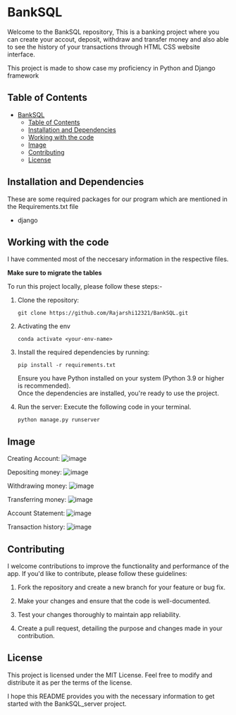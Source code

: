 
# BankSQL

Welcome to the BankSQL repository, This is a banking project where you can create your accout, deposit, withdraw and transfer money and also able to see the history of your transactions through HTML CSS website interface.
<br/>

This project is made to show case my proficiency in Python and Django framework


## Table of Contents

- [BankSQL](#banksql)
  - [Table of Contents](#table-of-contents)
  - [Installation and Dependencies](#installation-and-dependencies)
  - [Working with the code](#working-with-the-code)
  - [Image](#image)
  - [Contributing](#contributing)
  - [License](#license)


## Installation and Dependencies

These are some required packages for our program which are mentioned in the Requirements.txt file

- django




## Working with the code


I have commented most of the neccesary information in the respective files.

**Make sure to migrate the tables**

To run this project locally, please follow these steps:-

1. Clone the repository:

   ```shell
   git clone https://github.com/Rajarshi12321/BankSQL.git
   ```


2. Activating the env
  
   ```shell
   conda activate <your-env-name> 
   ```

3. Install the required dependencies by running:
   ```shell
   pip install -r requirements.txt
   ``` 
   Ensure you have Python installed on your system (Python 3.9 or higher is recommended).<br />
   Once the dependencies are installed, you're ready to use the project.



<!-- 4. Run the Main python script: Execute the following code in your terminal.
   ```shell  
   python manage.py makemigrations 
   ```

5. Run the Main python script: Execute the following code in your terminal.
   ```shell  
   >python manage.py runserver 
   ``` -->

4. Run the server: Execute the following code in your terminal.
   ```shell  
   python manage.py runserver 
   ```

   



## Image

Creating Account:
![image](https://github.com/Rajarshi12321/BankSQL_server/assets/94736350/b22af42f-9119-4cc0-bab7-dbd3e72a4c28)


Depositing money:
![image](https://github.com/Rajarshi12321/BankSQL_server/assets/94736350/9dde0def-b0f4-4f74-ad23-3df6df5685bd)

Withdrawing money:
![image](https://github.com/Rajarshi12321/BankSQL_server/assets/94736350/d531512e-b0cf-489a-a21d-56f72ffbcb57)

Transferring money:
![image](https://github.com/Rajarshi12321/BankSQL_server/assets/94736350/5b7ff47b-47a2-4e7f-9240-dc036d18076b)

Account Statement:
![image](https://github.com/Rajarshi12321/BankSQL_server/assets/94736350/c1236781-9003-4a69-ae18-7e85804ea676)

Transaction history:
![image](https://github.com/Rajarshi12321/BankSQL_server/assets/94736350/f8199023-445f-44fc-9664-14b1763dca65)



## Contributing
I welcome contributions to improve the functionality and performance of the app. If you'd like to contribute, please follow these guidelines:

1. Fork the repository and create a new branch for your feature or bug fix.

2. Make your changes and ensure that the code is well-documented.

3. Test your changes thoroughly to maintain app reliability.

4. Create a pull request, detailing the purpose and changes made in your contribution.



## License
This project is licensed under the MIT License. Feel free to modify and distribute it as per the terms of the license.

I hope this README provides you with the necessary information to get started with the BankSQL_server project. 